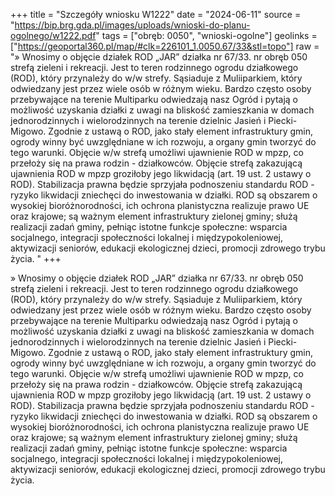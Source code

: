 +++
title = "Szczegóły wniosku W1222"
date = "2024-06-11"
source = "https://bip.brg.gda.pl/images/uploads/wnioski-do-planu-ogolnego/w1222.pdf"
tags = ["obręb: 0050", "wnioski-ogolne"]
geolinks = ["https://geoportal360.pl/map/#clk=226101_1.0050.67/33&stl=topo"]
raw = "» Wnosimy o objęcie działek ROD „JAR” działka nr 67/33. nr obręb 050 strefą zieleni i rekreacji. Jest to teren rodzinnego ogrodu działkowego (ROD), który przynależy do w/w strefy. Sąsiaduje z Muliiparkiem, który odwiedzany jest przez wiele osób w różnym wieku. Bardzo często osoby przebywające na terenie Multiparku odwiedzają nasz Ogród i pytają o możliwość uzyskania działki z uwagi na bliskość zamieszkania w domach jednorodzinnych i wielorodzinnych na terenie dzielnic Jasień i Piecki-Migowo. Zgodnie z ustawą o ROD, jako stały element infrastruktury gmin, ogrody winny być uwzględniane w ich rozwoju, a organy gmin tworzyć do tego warunki. Objęcie w/w strefą umożliwi ujawnienie ROD w mpzp, co przełoży się na prawa rodzin - działkowców. Objęcie strefą zakazującą ujawnienia ROD w mpzp groziłoby jego likwidacją (art. 19 ust. 2 ustawy o ROD). Stabilizacja prawna będzie sprzyjała podnoszeniu standardu ROD - ryzyko likwidacji zniechęci do inwestowania w działki. ROD są obszarem o wysokiej bioróżnorodności, ich ochrona planistyczna realizuje prawo UE oraz krajowe; są ważnym element infrastruktury zielonej gminy; służą realizacji zadań gminy, pełniąc istotne funkcje społeczne: wsparcia socjalnego, integracji społeczności lokalnej i międzypokoleniowej, aktywizacji seniorów, edukacji ekologicznej dzieci, promocji zdrowego trybu życia. "
+++

» Wnosimy o objęcie działek ROD „JAR” działka nr 67/33. nr obręb 050 strefą zieleni i rekreacji. Jest
to teren rodzinnego ogrodu działkowego (ROD), który przynależy do w/w strefy. Sąsiaduje z Muliiparkiem, który
odwiedzany jest przez wiele osób w różnym wieku. Bardzo często osoby przebywające na terenie Multiparku
odwiedzają nasz Ogród i pytają o możliwość uzyskania działki z uwagi na bliskość zamieszkania w domach
jednorodzinnych i wielorodzinnych na terenie dzielnic Jasień i Piecki-Migowo. Zgodnie z ustawą o ROD, jako
stały element infrastruktury gmin, ogrody winny być uwzględniane w ich rozwoju, a organy gmin tworzyć do tego
warunki. Objęcie w/w strefą umożliwi ujawnienie ROD w mpzp, co przełoży się na prawa rodzin - działkowców.
Objęcie strefą zakazującą ujawnienia ROD w mpzp groziłoby jego likwidacją (art. 19 ust. 2 ustawy o ROD).
Stabilizacja prawna będzie sprzyjała podnoszeniu standardu ROD - ryzyko likwidacji zniechęci do inwestowania
w działki. ROD są obszarem o wysokiej bioróżnorodności, ich ochrona planistyczna realizuje prawo UE oraz
krajowe; są ważnym element infrastruktury zielonej gminy; służą realizacji zadań gminy, pełniąc istotne funkcje
społeczne: wsparcia socjalnego, integracji społeczności lokalnej i międzypokoleniowej, aktywizacji seniorów,
edukacji ekologicznej dzieci, promocji zdrowego trybu życia.



